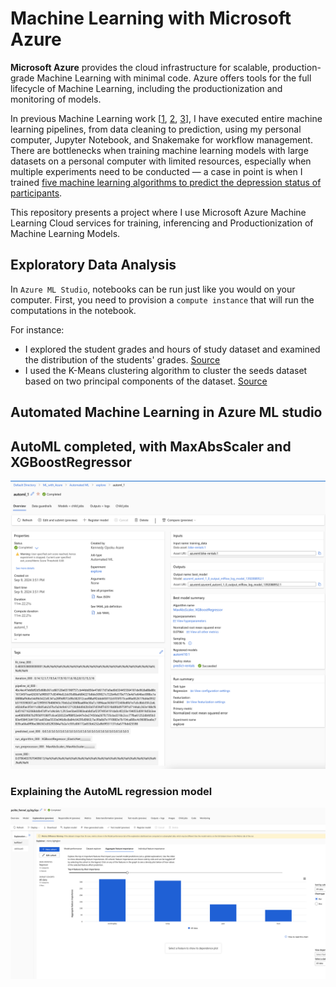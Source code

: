 
# Machine Learning with Microsoft Azure

**Microsoft Azure** provides the cloud infrastructure for scalable, production-grade Machine Learning with minimal code. Azure offers tools for the full lifecycle of Machine Learning, including the productionization and monitoring of models.

In previous Machine Learning work [[1](https://github.com/kennedyopokuasare/IBM_datascience), [2](https://github.com/kennedyopokuasare), [3](https://github.com/kennedyopokuasare/carat-analysis)], I have executed entire machine learning pipelines, from data cleaning to prediction, using my personal computer, Jupyter Notebook, and Snakemake for workflow management. There are bottlenecks when training machine learning models with large datasets on a personal computer with limited resources, especially when multiple experiments need to be conducted — a case in point is when I trained [five machine learning algorithms to predict the depression status of participants](https://www.sciencedirect.com/science/article/pii/S1574119222000566). 

This repository presents a project where I use Microsoft Azure Machine Learning Cloud services for training, inferencing and Productionization of Machine Learning Models. 

## Exploratory Data Analysis

In `Azure ML Studio`, notebooks can be run just like you would on your computer. First, you need to provision a `compute instance` that will run the computations in the notebook.

For instance:
* I explored the student grades and hours of study dataset and examined the distribution of the students' grades. [Source](./With_code/02-visualize-data.ipynb)
* I used the K-Means clustering algorithm to cluster the seeds dataset based on two principal components of the dataset. [Source](./With_code/01-clustering-introduction.ipynb)


## Automated Machine Learning in Azure ML studio

## AutoML completed, with MaxAbsScaler and XGBoostRegressor

<img src="./AutoML/1.%20AutoML%20completed.png" alt="drawing" width="1200"/>

### Explaining the AutoML regression model 

<img src="./AutoML/2. Explanations and feature importance.png" alt="drawing" width="1200"/>